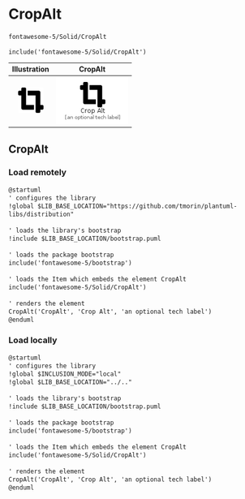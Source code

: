 # CropAlt


```text
fontawesome-5/Solid/CropAlt
```

```text
include('fontawesome-5/Solid/CropAlt')
```



| Illustration | CropAlt |
| :---: | :---: |
| ![illustration for Illustration](../../fontawesome-5/Solid/CropAlt.png) | ![illustration for CropAlt](../../fontawesome-5/Solid/CropAlt.Local.png) |




## CropAlt

### Load remotely
```plantuml
@startuml
' configures the library
!global $LIB_BASE_LOCATION="https://github.com/tmorin/plantuml-libs/distribution"

' loads the library's bootstrap
!include $LIB_BASE_LOCATION/bootstrap.puml

' loads the package bootstrap
include('fontawesome-5/bootstrap')

' loads the Item which embeds the element CropAlt
include('fontawesome-5/Solid/CropAlt')

' renders the element
CropAlt('CropAlt', 'Crop Alt', 'an optional tech label')
@enduml
```

### Load locally
```plantuml
@startuml
' configures the library
!global $INCLUSION_MODE="local"
!global $LIB_BASE_LOCATION="../.."

' loads the library's bootstrap
!include $LIB_BASE_LOCATION/bootstrap.puml

' loads the package bootstrap
include('fontawesome-5/bootstrap')

' loads the Item which embeds the element CropAlt
include('fontawesome-5/Solid/CropAlt')

' renders the element
CropAlt('CropAlt', 'Crop Alt', 'an optional tech label')
@enduml
```

